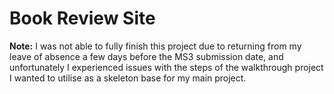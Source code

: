 
# Book Review Site




**Note:** I was not able to fully finish this project due to returning from my leave of absence a few days before the MS3 submission date, and unfortunately I experienced issues with the steps of the walkthrough project I wanted to utilise as a skeleton base for my main project.



